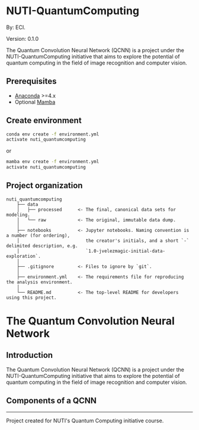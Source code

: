 # NUTI-QuantumComputing 

By: ECI.

Version: 0.1.0

The Quantum Convolution Neural Network (QCNN) is a project under the NUTI-QuantumComputing initiative that aims to explore the potential of quantum computing in the field of image recognition and computer vision.

## Prerequisites

- [Anaconda](https://www.anaconda.com/download/) >=4.x
- Optional [Mamba](https://mamba.readthedocs.io/en/latest/)

## Create environment

```bash
conda env create -f environment.yml
activate nuti_quantumcomputing
```

or 

```bash
mamba env create -f environment.yml
activate nuti_quantumcomputing
```


## Project organization

    nuti_quantumcomputing
        ├── data
        │   ├── processed      <- The final, canonical data sets for modeling.
        │   └── raw            <- The original, immutable data dump.
        │
        ├── notebooks          <- Jupyter notebooks. Naming convention is a number (for ordering),
        │                         the creator's initials, and a short `-` delimited description, e.g.
        │                         `1.0-jvelezmagic-initial-data-exploration`.
        │
        ├── .gitignore         <- Files to ignore by `git`.
        │
        ├── environment.yml    <- The requirements file for reproducing the analysis environment.
        │
        └── README.md          <- The top-level README for developers using this project.

# The Quantum Convolution Neural Network

## Introduction

The Quantum Convolution Neural Network (QCNN) is a project under the NUTI-QuantumComputing initiative that aims to explore the potential of quantum computing in the field of image recognition and computer vision.

## Components of a QCNN



---
Project created for NUTI's Quantum Computing initiative course.




